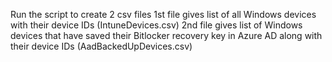 Run the script to create 2 csv files
1st file gives list of all Windows devices with their device IDs (IntuneDevices.csv)
2nd file gives list of Windows devices that have saved their Bitlocker recovery key in Azure AD along with their device IDs (AadBackedUpDevices.csv)
